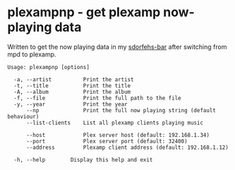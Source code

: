 # plexampnp - get plexamp now-playing data

Written to get the now playing data in my
[sdorfehs-bar](https://github.com/trapd00r/sdorfehs-config) after switching from mpd
to plexamp.

```
Usage: plexampnp [options]

  -a, --artist          Print the artist
  -t, --title           Print the title
  -A, --album           Print the album
  -f, --file            Print the full path to the file
  -y, --year            Print the year
      --np              Print the full now playing string (default behaviour)
      --list-clients    List all plexamp clients playing music

      --host            Plex server host (default: 192.168.1.34)
      --port            Plex server port (default: 32400)
      --address         Plexamp client address (default: 192.168.1.12)

  -h, --help        Display this help and exit

```
